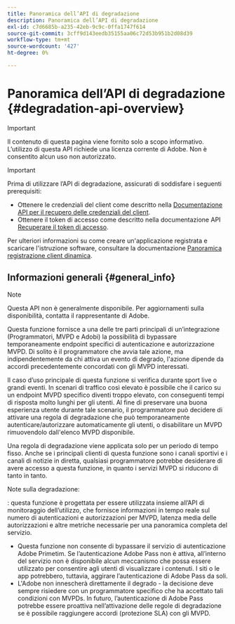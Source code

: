 ```yaml
---
title: Panoramica dell’API di degradazione
description: Panoramica dell’API di degradazione
exl-id: c7d6685b-a235-42eb-9c9c-0ffa1747f614
source-git-commit: 3cff9d143eedb35155aa06c72d53b951b2d08d39
workflow-type: tm+mt
source-wordcount: '427'
ht-degree: 0%

---
```



# Panoramica dell’API di degradazione {#degradation-api-overview}

>[!IMPORTANT]
>
> Il contenuto di questa pagina viene fornito solo a scopo informativo. L’utilizzo di questa API richiede una licenza corrente di Adobe. Non è consentito alcun uso non autorizzato.

>[!IMPORTANT]
>
> Prima di utilizzare l’API di degradazione, assicurati di soddisfare i seguenti prerequisiti:
>
> * Ottenere le credenziali del client come descritto nella [Documentazione API per il recupero delle credenziali del client](./dcr-api/apis/dynamic-client-registration-apis-retrieve-client-credentials.md).
> * Ottenere il token di accesso come descritto nella documentazione API [Recuperare il token di accesso](./dcr-api/apis/dynamic-client-registration-apis-retrieve-access-token.md).
>
> Per ulteriori informazioni su come creare un&#39;applicazione registrata e scaricare l&#39;istruzione software, consultare la documentazione [Panoramica registrazione client dinamica](./dcr-api/dynamic-client-registration-overview.md).

## Informazioni generali {#general_info}

>[!NOTE]
>
>Questa API non è generalmente disponibile. Per aggiornamenti sulla disponibilità, contatta il rappresentante di Adobe.

Questa funzione fornisce a una delle tre parti principali di un’integrazione (Programmatori, MVPD e Adobi) la possibilità di bypassare temporaneamente endpoint specifici di autenticazione e autorizzazione MVPD. Di solito è il programmatore che avvia tale azione, ma indipendentemente da chi attiva un evento di degrado, l&#39;azione dipende da accordi precedentemente concordati con gli MVPD interessati.

Il caso d’uso principale di questa funzione si verifica durante sport live o grandi eventi. In scenari di traffico così elevato è possibile che il carico su un endpoint MVPD specifico diventi troppo elevato, con conseguenti tempi di risposta molto lunghi per gli utenti. Al fine di preservare una buona esperienza utente durante tale scenario, il programmatore può decidere di attivare una regola di degradazione che può temporaneamente autenticare/autorizzare automaticamente gli utenti, o disabilitare un MVPD rimuovendolo dall&#39;elenco MVPD disponibile.

Una regola di degradazione viene applicata solo per un periodo di tempo fisso. Anche se i principali clienti di questa funzione sono i canali sportivi e i canali di notizie in diretta, qualsiasi programmatore potrebbe desiderare di avere accesso a questa funzione, in quanto i servizi MVPD si riducono di tanto in tanto.

Note sulla degradazione:

: questa funzione è progettata per essere utilizzata insieme all’API di monitoraggio dell’utilizzo, che fornisce informazioni in tempo reale sul numero di autenticazioni e autorizzazioni per MVPD, latenza media delle autorizzazioni e altre metriche necessarie per una panoramica completa del servizio.
- Questa funzione non consente di bypassare il servizio di autenticazione Adobe Primetim. Se l’autenticazione Adobe Pass non è attiva, all’interno del servizio non è disponibile alcun meccanismo che possa essere utilizzato per consentire agli utenti di visualizzare i contenuti. I siti o le app potrebbero, tuttavia, aggirare l’autenticazione di Adobe Pass da soli.
- L&#39;Adobe non innescherà direttamente il degrado - la decisione deve sempre risiedere con un programmatore specifico che ha accettato tali condizioni con MVPDs. In futuro, l’autenticazione di Adobe Pass potrebbe essere proattiva nell’attivazione delle regole di degradazione se è possibile raggiungere accordi (protezione SLA) con gli MVPD.

<!--
## Related Information {#related}

- [ESM API](/help/authentication/entitlement-service-monitoring-api.md)
- [Server-side Metrics](/help/authentication/understanding-serverside-metrics.md)
-->
